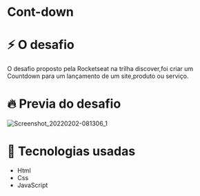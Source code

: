 # Cont-down

# ⚡ O desafio

 O desafio proposto pela Rocketseat na 
 trilha discover,foi criar um Countdown para um
 lançamento de um site,produto ou serviço.

# 🔥 Previa do desafio 
  ![Screenshot_20220202-081306_1](https://user-images.githubusercontent.com/75839810/152143668-23d403b1-8803-4bc5-b0c1-0c24c3dcc963.jpg)
 

# 🚀 Tecnologias usadas 
+ Html
+ Css
+ JavaScript
